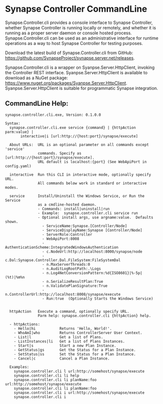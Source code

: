 # Synapse Controller CommandLine

Synapse.Controller.cli provides a console interface to Synapse Controller, whether Synapse Controller is running locally or remotely, and whether it is running as a proper server daemon or console hosted process.  Synapse.Controller.cli can be used as an administrative interface for runtime operations as a way to host Synapse Controller for testing purposes.

Download the latest build of Synapse.Controller.cli from GitHub: <a href="https://github.com/SynapseProject/synapse.server.net/releases" target="_blank">https://github.com/SynapseProject/synapse.server.net/releases</a>.

Synapse.Controller.cli is a wrapper on Syanpse.Server.HttpClient, invoking the Controller REST interface.  Syanpse.Server.HttpClient is available to download as a NuGet package: <a href="https://www.nuget.org/packages/Syanpse.Server.HttpClient" target="_blank">https://www.nuget.org/packages/Syanpse.Server.HttpClient</a>.  Syanpse.Server.HttpClient is suitable for programmatic Synapse integration.

## CommandLine Help:

```dos
synapse.controller.cli.exe, Version: 0.1.0.0

Syntax:
  synapse.controller.cli.exe service {command} | {httpAction parm:value} |
       interactive|i [url:http://{host:port}/synapse/execute]

  About URLs:  URL is an optional parameter on all commands except 'service'
               commands. Specify as [url:http://{host:port}/synapse/execute].
               URL default is localhost:{port} (See WebApiPort in config.yaml)

  interactive  Run this CLI in interactive mode, optionally specify URL.
               All commands below work in standard or interactive modes.

  service      Install/Uninstall the Windows Service, or Run the Service
               as a cmdline-hosted daemon.
               - Commands: install|uninstall|run
               - Example:  synapse.controller.cli service run
               - Optional install args, use argname:value.  Defaults shown.
                 - ServiceName:Synapse.[Controller/Node]
                 - ServiceDisplayName:Synapse [Controller/Node]
                 - ServerRole:Controller
                 - WebApiPort:8008
                 - AuthenticationScheme:IntegratedWindowsAuthentication
                 - c.NodeUrl:http://localhost:8000/synapse/node
                 - c.Dal:Synapse.Controller.Dal.FileSystem:FileSystemDal
                 - n.MaxServerThreads:0
                 - n.AuditLogRootPath:.\Logs
                 - n.Log4NetConversionPattern:%d{ISO8601}|%-5p|(%t)|%m%n
                 - n.SerializeResultPlan:True
                 - n.ValidatePlanSignature:True
                 - n.ControllerUrl:http://localhost:8008/synapse/execute
                 - Run:true  (Optionally Starts the Windows Service)


  httpAction   Execute a command, optionally specify URL.
               Parm help: synapse.controller.cli {httpAction} help.

  - httpActions:
    - Hello|hi           Returns 'Hello, World!'.
    - WhoAmI|who         Returns ControllerServer User Context.
    - List|l             Get a list of Plans.
    - ListInstances|li   Get a list of Plans Instances.
    - Start|s            Start a new Plan Instance.
    - GetStatus|gs       Get the Status for a Plan Instance.
    - SetStatus|ss       Set the Status for a Plan Instance.
    - Cancel|c           Cancel a Plan Instance.

  Examples:
    synapse.controller.cli l url:http://somehost/synapse/execute
    synapse.controller.cli li help
    synapse.controller.cli li planName:foo url:http://somehost/synapse/execute
    synapse.controller.cli li planName:foo
    synapse.controller.cli i url:http://somehost/synapse/execute
    synapse.controller.cli i
```